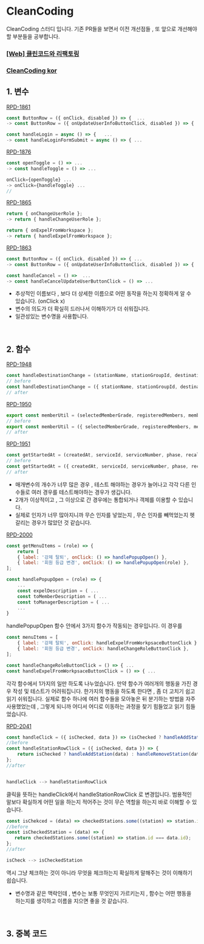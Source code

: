 # CleanCoding

CleanCoding 스터디 입니다. 기존 PR들을 보면서 이전 개선점들 , 또 앞으로 개선해야 할 부분들을 공부합니다.

### [[Web] 클린코드와 리팩토링](https://twinny.atlassian.net/wiki/spaces/TRSITEAM/pages/4510843317/Web)
### [CleanCoding kor](https://github.com/qkraudghgh/clean-code-javascript-ko#%EB%B3%80%EC%88%98variables)

## 1. 변수
[RPD-1861](https://github.com/twinnylab/taras-web/pull/62)

```js
const ButtonRow = ({ onClick, disabled }) => {  ...
-> const ButtonRow = ({ onUpdateUserInfoButtonClick, disabled }) => {  ...

const handleLogin = async () => {   ...
-> const handleLoginFormSubmit = async () => { ...
```

[RPD-1876](https://github.com/twinnylab/taras-web/pull/64)

```js
const openToggle = () => ...
-> const handleToggle = () => ...

onClick={openToggle} ...
-> onClick={handleToggle} ...
// 
```

[RPD-1865](https://github.com/twinnylab/taras-web/pull/65/files)

```js
return { onChangeUserRole };
-> return { handleChangeUserRole };

return { onExpelFromWorkspace };
-> return { handleExpelFromWorkspace };
```

[RPD-1863](https://github.com/twinnylab/taras-web/pull/63)

```js
const ButtonRow = ({ onClick, disabled }) => { ...
-> const ButtonRow = ({ onUpdateUserInfoButtonClick, disabled }) => { ...

const handleCancel = () =>  ...
-> const handleCancelUpdateUserButtonClick = () => ...
```

- 추상적인 이름보다 , 보다 더 상세한 이름으로 어떤 동작을 하는지 정확하게 알 수 있습니다. (onClick x)
- 변수의 의도가 더 확실히 드러나서 이해하기가 더 쉬워집니다.
- 일관성있는 변수명을 사용합니다.

</br>

## 2. 함수

[RPD-1948](https://github.com/twinnylab/taras-web/pull/72)

```js
const handleDestinationChange = (stationName, stationGroupId, destinationIndex) => {
// before
const handleDestinationChange = ({ stationName, stationGroupId, destinationIndex }) => {
// after
```

[RPD-1950](https://github.com/twinnylab/taras-web/pull/71)

```js
export const memberUtil = (selectedMemberGrade, registeredMembers, members, managers, administrators) => {
// before
export const memberUtil = ({ selectedMemberGrade, registeredMembers, members, managers, administrators }) => {
// after
```

[RPD-1951](https://github.com/twinnylab/taras-web/pull/73)

```js
const getStartedAt = (createdAt, serviceId, serviceNumber, phase, recallService) => (
// before
const getStartedAt = ({ createdAt, serviceId, serviceNumber, phase, recallService }) => (
// after
```

- 매개변수의 개수가 너무 많은 경우 , 테스트 해야하는 경우가 늘어나고 각각 다른 인수들로 여러 경우를 테스트해야하는 경우가 생깁니다.
- 2개가 이상적이고 , 그 이상으로 간 경우에는 통합되거나 객체를 이용할 수 있습니다.
- 실제로 인자가 너무 많아지니까 무슨 인자를 넣었는지 , 무슨 인자를 빼먹었는지 헷갈리는 경우가 많았던 것 같습니다.


[RPD-2000](https://github.com/twinnylab/taras-web/pull/78)

```js
const getMenuItems = (role) => {
    return [
    { label: '강제 탈퇴', onClick: () => handlePopupOpen() },
    { label: '회원 등급 변경', onClick: () => handlePopupOpen(role) },
];

const handlePopupOpen = (role) => {
    ...
    const expelDescription = ( ...
    const toMemberDescription = ( ...
    const toManagerDescription = ( ...
    ...
}
```

handlePopupOpen 함수 안에서 3가지 함수가 작동되는 경우입니다. 이 경우를

```js
const menuItems = [
    { label: '강제 탈퇴', onClick: handleExpelFromWorkpsaceButtonClick },
    { label: '회원 등급 변경', onClick: handleChangeRoleButtonClick },
];

const handleChangeRoleButtonClick = () => { ...
const handleExpelFromWorkpsaceButtonClick = () => { ...
```

각각 함수에서 1가지의 일만 하도록 나누었습니다. 만약 함수가 여러개의 행동을 가진 경우 작성 및 테스트가 어려워집니다. 한가지의 행동을 하도록 한다면 , 좀 더 고치기 쉽고 읽기 쉬워집니다. 실제로 함수 하나에 여러 함수들을 모아놓은 뒤 분기하는 방법을 자주 사용했었는데 , 그렇게 되니까 어디서 어디로 이동하는 과정을 찾기 힘들었고 읽기 힘들었습니다.

[RPD-2041](https://github.com/twinnylab/taras-web/pull/83)

```js
const handleClick = ({ isChecked, data }) => (isChecked ? handleAddStation(data) : handleRemoveStation(data));
//before
const handleStationRowClick = ({ isChecked, data }) => {
    return isChecked ? handleAddStation(data) : handleRemoveStation(data);
};
//after


handleClick --> handleStationRowClick
```

클릭을 뜻하는 handleClick에서 handleStationRowClick 로 변경입니다. 범용적인 말보다 확실하게 어떤 일을 하는지 적어주는 것이 무슨 역할을 하는지 바로 이해할 수 있습니다.

```js
const isChekced = (data) => checkedStations.some((station) => station.id === data.id);
//before
const isCheckedStation = (data) => {
   return checkedStations.some((station) => station.id === data.id);
};
//after

isCheck --> isCheckedStation
```

역시 그냥 체크하는 것이 아니라 무엇을 체크하는지 확실하게 말해주는 것이 이해하기 쉽습니다.
- 변수명과 같은 맥락인데 , 변수는 보통 무엇인지 가르키는지 , 함수는 어떤 행동을 하는지를 생각하고 이름을 지으면 좋을 것 같습니다.

</br>

## 3. 중복 코드

